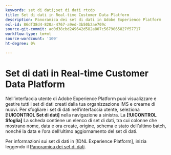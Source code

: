 ```yaml
---
keywords: set di dati;set di dati rtcdp
title: Set di dati in Real-time Customer Data Platform
description: Panoramica dei set di dati in Adobe Experience Platform
exl-id: 86df38d4-820a-4767-a9ed-3b50b2ae709c
source-git-commit: ad0d38cbd249642d582a807c5679065827f57717
workflow-type: tm+mt
source-wordcount: '109'
ht-degree: 0%

---
```


# Set di dati in Real-time Customer Data Platform

Nell’interfaccia utente di Adobe Experience Platform puoi visualizzare e gestire tutti i set di dati creati dalla tua organizzazione IMS e crearne di nuovi. Per sfogliare i set di dati nell’interfaccia utente, seleziona **[!UICONTROL Set di dati]** nella navigazione a sinistra. La **[!UICONTROL Sfoglia]** La scheda contiene un elenco di set di dati, tra cui colonne che mostrano nome, data e ora create, origine, schema e stato dell’ultimo batch, nonché la data e l’ora dell’ultimo aggiornamento del set di dati.

Per informazioni sui set di dati in [!DNL Experience Platform], inizia leggendo il [Panoramica dei set di dati](../../catalog/datasets/overview.md).

